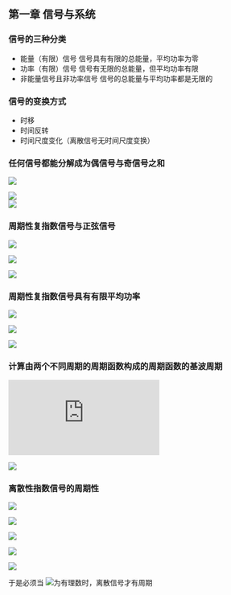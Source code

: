 ## 第一章	信号与系统


### 信号的三种分类
* 能量（有限）信号	信号具有有限的总能量，平均功率为零
* 功率（有限）信号	信号有无限的总能量，但平均功率有限
* 非能量信号且非功率信号	信号的总能量与平均功率都是无限的

### 信号的变换方式
* 时移
* 时间反转
* 时间尺度变化（离散信号无时间尺度变换）

### 任何信号都能分解成为偶信号与奇信号之和
![](http://latex.codecogs.com/gif.latex?x(t)=Ev\\{x(t)\\}+Od\\{x(t)\\})

![](http://latex.codecogs.com/gif.latex?Ev\\{x(t)\\}=\\frac{1}{2}[x(t)+x(-t)])	
![](http://latex.codecogs.com/gif.latex?Od\\{x(t)\\}=\\frac{1}{2}[x(t)-x(-t)])

### 周期性复指数信号与正弦信号
![](http://latex.codecogs.com/gif.latex?e^{jx}=cos(x)+jsin(x))

![](http://latex.codecogs.com/gif.latex?cos(x)=\\frac{e^{jx}+e^{-jx}}{2})

![](http://latex.codecogs.com/gif.latex?sin(x)=\\frac{e^{jx}-e^{-jx}}{2j})

### 周期性复指数信号具有有限平均功率
![](http://latex.codecogs.com/gif.latex?E_{period}=\\int_0^{T_0}|e^{jw_0t}|^2dt=\\int_0^{T_0}1dt=T_0)

![](http://latex.codecogs.com/gif.latex?P_{period}=\\frac{1}{T_0}E_{period}=1)

![](http://latex.codecogs.com/gif.latex?P_{\\infty}=1)

### 计算由两个不同周期的周期函数构成的周期函数的基波周期
![](http://latex.codecogs.com/gif.latex?T=aT_1=bT_2)

![](http://latex.codecogs.com/gif.latex?\\frac{T_1}{T_2}=\\frac{a}{b})


### 离散性指数信号的周期性
![](http://latex.codecogs.com/gif.latex?x[n+N]=x[n])

![](http://latex.codecogs.com/gif.latex?e^{jw_0(n+N)}=e^{jw_0n}\\cdot{e^{jw_0N}}=e^{jw_0n})

![](http://latex.codecogs.com/gif.latex?e^{jw_0N}=1)

![](http://latex.codecogs.com/gif.latex?w_0N=2\\pi{m})

![](http://latex.codecogs.com/gif.latex?\\frac{w_0}{2\\pi}=\\frac{m}{N})

于是必须当 ![](http://latex.codecogs.com/gif.latex?\\frac{w_0}{2\\pi})为有理数时，离散信号才有周期
